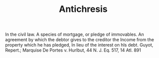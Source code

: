 ---
title: Antichresis
letter: A
permalink: "/definitions/antichresis.html"
body: In the civil law. A species of mortgage, or pledge of immovables. An agreement
  by which the debtor gives to the creditor the Income from the property which he
  has pledged, In lieu of the interest on hls debt. Guyot, Repert.; Marquise De Portes
  v. Hurlbut, 44 N. J. Eq. 517, 14 Atl. 891
published_at: '2018-07-07'
layout: post
---